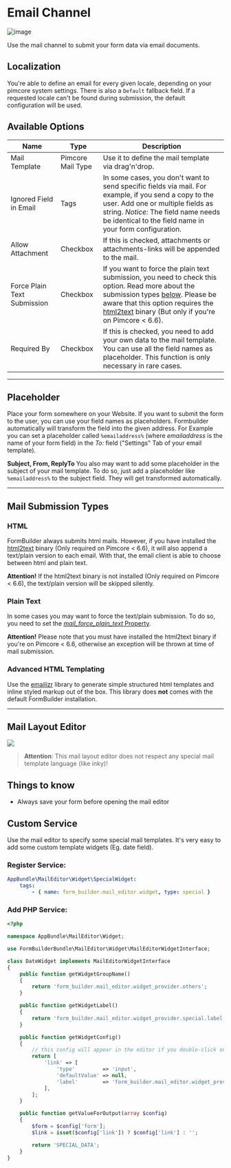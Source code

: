 # Email Channel

![image](https://user-images.githubusercontent.com/700119/77756481-8677e680-702f-11ea-891a-bac498647b05.png)

Use the mail channel to submit your form data via email documents.

## Localization
You're able to define an email for every given locale, depending on your pimcore system settings.
There is also a `Default` fallback field. If a requested locale can't be found during submission, the default configuration will be used.

## Available Options

| Name | Type        | Description |
|------|-------------|-------------|
| Mail Template | Pimcore Mail Type | Use it to define the mail template via drag'n'drop. |
| Ignored Field in Email | Tags | In some cases, you don't want to send specific fields via mail. For example, if you send a copy to the user. Add one or multiple fields as string. *Notice:* The field name needs be identical to the field name in your form configuration. |
| Allow Attachment | Checkbox | If this is checked, attachments or attachments-links will be appended to the mail. |
| Force Plain Text Submission | Checkbox | If you want to force the plain text submission, you need to check this option. Read more about the submission types [below](./10_EmailChannel.md#mail-submission-types). Please be aware that this option requires the [html2text](http://www.mbayer.de/html2text/index.shtml) binary (But only if you're on Pimcore < 6.6). |
| Required By | Checkbox | If this is checked, you need to add your own data to the mail template. You can use all the field names as placeholder. This function is only necessary in rare cases. |

***

## Placeholder

Place your form somewhere on your Website.
If you want to submit the form to the user, you can use your field names as placeholders. Formbuilder automatically will transform the field into the given address.
For Example you can set a placeholder called `%emailaddress%` (where *emailaddress* is the name of your form field) in the *To:* field ("Settings" Tab of your email template).

**Subject, From, ReplyTo**
You also may want to add some placeholder in the subject of your mail template.
To do so, just add a placeholder like `%emailaddress%` to the subject field. They will get transformed automatically.

***

## Mail Submission Types

### HTML
FormBuilder always submits html mails. 
However, if you have installed the [html2text](http://www.mbayer.de/html2text/index.shtml) binary (Only required on Pimcore < 6.6), it will also append a text/plain version to each email.
With that, the email client is able to choose between html and plain text.

**Attention!** If the html2text binary is not installed (Only required on Pimcore < 6.6), the text/plain version will be skipped silently.

### Plain Text
In some cases you may want to force the text/plain submission. 
To do so, you need to set the [_mail_force_plain_text_ Property](./10_MailTemplates.md#mail_force_plain_text-checkbox).

**Attention!** Please note that you must have installed the html2text binary if you're on Pimcore < 6.6, otherwise an exception will be thrown at time of mail submission.

### Advanced HTML Templating
Use the [emailizr](https://github.com/dachcom-digital/pimcore-emailizr) library to generate simple structured html templates and inline styled markup out of the box.
This library does **not** comes with the default FormBuilder installation.

***

## Mail Layout Editor

![](http://g.recordit.co/OJ7uM6FxY0.gif)

> **Attention**: This mail layout editor does not respect any special mail template language (like inky)!
 
## Things to know
- Always save your form before opening the mail editor

## Custom Service
Use the mail editor to specify some special mail templates.
It's very easy to add some custom template widgets (Eg. date field).

### Register Service:

```yml
AppBundle\MailEditor\Widget\SpecialWidget:
    tags:
        - { name: form_builder.mail_editor.widget, type: special }
```

### Add PHP Service:
```php
<?php

namespace AppBundle\MailEditor\Widget;

use FormBuilderBundle\MailEditor\Widget\MailEditorWidgetInterface;

class DateWidget implements MailEditorWidgetInterface
{
    public function getWidgetGroupName()
    {
        return 'form_builder.mail_editor.widget_provider.others';
    }

    public function getWidgetLabel()
    {
        return 'form_builder.mail_editor.widget_provider.special.label';
    }

    public function getWidgetConfig()
    {
        // this config will appear in the editor if you double-click on your widget
        return [
            'link' => [
                'type'         => 'input',
                'defaultValue' => null,
                'label'        => 'form_builder.mail_editor.widget_provider.special.link'
            ],
        ];
    }

    public function getValueForOutput(array $config)
    {
        $form = $config['form'];
        $link = isset($config['link']) ? $config['link'] : '';

        return 'SPECIAL_DATA';
    }
}
```
